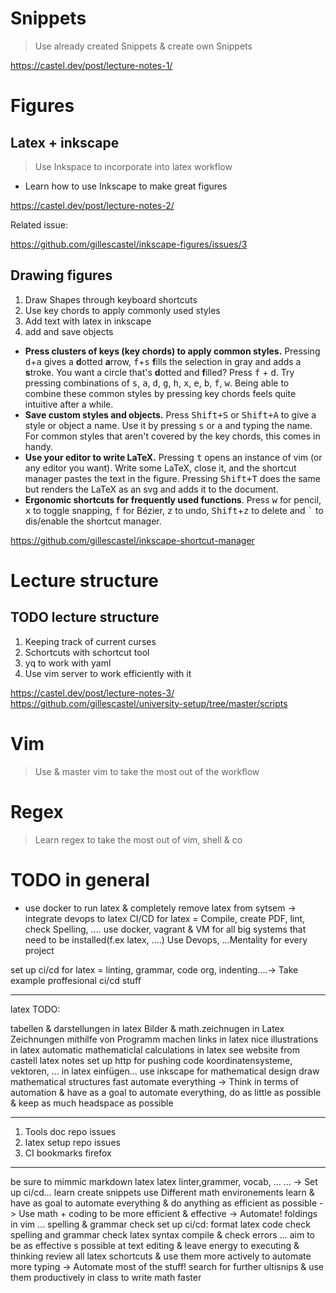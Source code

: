 # Snippets

> Use already created Snippets & create own Snippets

https://castel.dev/post/lecture-notes-1/


# Figures

## Latex + inkscape

> Use Inkspace to incorporate into latex workflow

* Learn how to use Inkscape to make great figures

https://castel.dev/post/lecture-notes-2/

Related issue:

https://github.com/gillescastel/inkscape-figures/issues/3

## Drawing figures

1. Draw Shapes through keyboard shortcuts
2. Use key chords to apply commonly used styles
3. Add text with latex in inkscape
4. add and save objects

- **Press clusters of keys (key chords) to apply common styles.** Pressing <kbd>d</kbd>+<kbd>a</kbd> gives a **d**otted **a**rrow, <kbd>f</kbd>+<kbd>s</kbd> **f**ills the selection in gray and adds a **s**troke. You want a circle that's **d**otted and **f**illed? Press <kbd>f</kbd> + <kbd>d</kbd>. Try pressing combinations of <kbd>s</kbd>, <kbd>a</kbd>, <kbd>d</kbd>, <kbd>g</kbd>, <kbd>h</kbd>, <kbd>x</kbd>, <kbd>e</kbd>, <kbd>b</kbd>, <kbd>f</kbd>, <kbd>w</kbd>. Being able to combine these common styles by pressing key chords feels quite intuitive after a while.
- **Save custom styles and objects.** Press <kbd>Shift+S</kbd> or <kbd>Shift+A</kbd> to give a style or object a name. Use it by pressing <kbd>s</kbd> or <kbd>a</kbd> and typing the name. For common styles that aren't covered by the key chords, this comes in handy.
- **Use your editor to write LaTeX.** Pressing <kbd>t</kbd> opens an instance of vim (or any editor you want). Write some LaTeX, close it, and the shortcut manager pastes the text in the figure. Pressing <kbd>Shift+T</kbd> does the same but renders the LaTeX as an svg and adds it to the document.
- **Ergonomic shortcuts for frequently used functions**. Press <kbd>w</kbd> for pencil, <kbd>x</kbd> to toggle snapping, <kbd>f</kbd> for Bézier, <kbd>z</kbd> to undo, <kbd>Shift</kbd>+<kbd>z</kbd> to delete and <kbd>\`</kbd> to dis/enable the shortcut manager.

https://github.com/gillescastel/inkscape-shortcut-manager

# Lecture structure

## TODO lecture structure

1. Keeping track of current curses
2. Schortcuts with schortcut tool
3. yq to work with yaml
4. Use vim server to work efficiently with it

https://castel.dev/post/lecture-notes-3/
https://github.com/gillescastel/university-setup/tree/master/scripts

# Vim

> Use & master vim to take the most out of the workflow

# Regex

> Learn regex to take the most out of vim, shell & co

# TODO in general

* use docker to run latex & completely remove latex from sytsem -> integrate
devops to latex
CI/CD for latex = Compile, create PDF, lint, check Spelling, ....
use docker, vagrant & VM for all big systems that need to be installed(f.ex
latex, ....)
Use Devops, ...Mentality for every project


set up ci/cd for latex = linting, grammar, code org, indenting....-> Take
example proffesional ci/cd stuff

----

latex TODO:

tabellen & darstellungen in latex
Bilder & math.zeichnugen in Latex
Zeichnungen mithilfe von Programm machen
links in latex
nice illustrations in latex
automatic mathematiclal calculations in latex
see website from castell latex notes
set up http for pushing code
koordinatensysteme, vektoren, ... in latex einfügen...
use inkscape for mathematical design
draw mathematical structures fast
automate everything -> Think in terms of automation & have as a goal to
automate everything, do as little as possible & keep as much headspace as
possible

---

1. Tools doc repo issues
2. latex setup repo issues
3. CI bookmarks firefox

---


be sure to mimmic markdown latex
latex linter,grammer, vocab, ... ... -> Set up ci/cd...
learn create snippets
use Different math environements
learn & have as goal to automate everything & do anything as efficient as
possible -> Use math + coding to be more efficient & effective -> Automate!
foldings in vim ...
spelling & grammar check
set up ci/cd:
    format latex code
    check spelling and grammar
    check latex syntax
    compile & check errors
    ...
aim to be as effective s possible at text editing & leave energy to executing & thinking
review all latex schortcuts & use them more actively to automate more typing -> Automate most of the stuff!
search for further ultisnips & use them productively in class to write math faster

